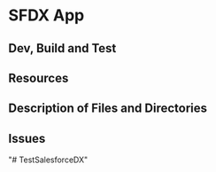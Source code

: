 # SFDX  App

## Dev, Build and Test


## Resources


## Description of Files and Directories


## Issues


"# TestSalesforceDX" 
